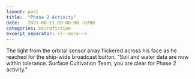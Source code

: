 ```yaml
---
layout: post
title:  "Phase 2 Activity"
date:   2021-08-11 09:00:00 -0700
categories: microfiction
excerpt_separator: <!--more-->
---
```

The light from the orbital sensor array flickered across his face as he reached for the ship-wide broadcast button. "Soil and water data are now within tolerance. Surface Cultivation Team, you are clear for Phase 2 activity."
